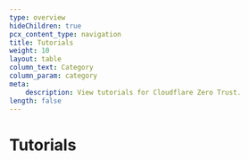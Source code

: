 ```yaml
---
type: overview
hideChildren: true
pcx_content_type: navigation
title: Tutorials
weight: 10
layout: table
column_text: Category
column_param: category
meta:
    description: View tutorials for Cloudflare Zero Trust.
length: false
---
```


# Tutorials
